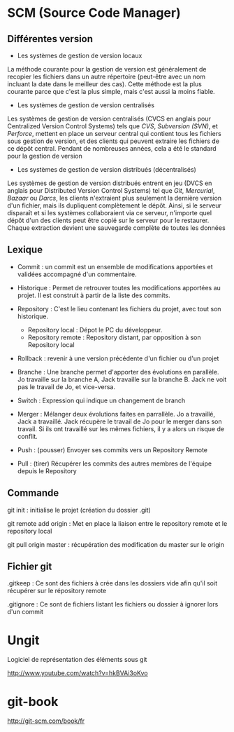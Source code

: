 # SCM (Source Code Manager)

## Différentes version

  - Les systèmes de gestion de version locaux

La méthode courante pour la gestion de version est généralement de recopier les fichiers dans un autre répertoire (peut-être avec un nom incluant la date dans le meilleur des cas). Cette méthode est la plus courante parce que c'est la plus simple, mais c'est aussi la moins fiable.

  - Les systèmes de gestion de version centralisés

Les systèmes de gestion de version centralisés (CVCS en anglais pour Centralized Version Control Systems) tels que *CVS*, *Subversion (SVN)*, et *Perforce*, mettent en place un serveur central qui contient tous les fichiers sous gestion de version, et des clients qui peuvent extraire les fichiers de ce dépôt central. Pendant de nombreuses années, cela a été le standard pour la gestion de version

  - Les systèmes de gestion de version distribués (décentralisés)

Les systèmes de gestion de version distribués entrent en jeu (DVCS en anglais pour Distributed Version Control Systems) tel que *Git*, *Mercurial*, *Bazaar* ou *Darcs*, les clients n'extraient plus seulement la dernière version d'un fichier, mais ils dupliquent complètement le dépôt. Ainsi, si le serveur disparaît et si les systèmes collaboraient via ce serveur, n'importe quel dépôt d'un des clients peut être copié sur le serveur pour le restaurer. Chaque extraction devient une sauvegarde complète de toutes les données

## Lexique

  - Commit : un commit est un ensemble de modifications apportées et validées accompagné d'un commentaire.

  - Historique : Permet de retrouver toutes les modifications apportées au projet. Il est construit à partir de la liste des commits.

  - Repository : C'est le lieu contenant les fichiers du projet, avec tout son historique.
  	- Repository local : Dépot le PC du développeur.
  	- Repository remote : Repository distant, par opposition à son Repository local

  - Rollback : revenir à une version précédente d'un fichier ou d'un projet

  - Branche : Une branche permet d'apporter des évolutions en parallèle. Jo travaille sur la branche A, Jack travaille sur la branche B. Jack ne voit pas le travail de Jo, et vice-versa.

  - Switch : Expression qui indique un changement de branch

  - Merger : Mélanger deux évolutions faites en parrallèle. Jo a travaillé, Jack a travaillé. Jack récupère le travail de Jo pour le merger dans son travail. Si ils ont travaillé sur les mêmes fichiers, il y a alors un risque de conflit.

  - Push : (pousser) Envoyer ses commits vers un Repository Remote

  - Pull : (tirer) Récupérer les commits des autres membres de l'équipe depuis le Repository

## Commande

git init : initialise le projet (création du dossier .git)

git remote add origin <url> : Met en place la liaison entre le repository remote et le repository local

git pull origin master : récupération des modification du master sur le origin

## Fichier git

.gitkeep : Ce sont des fichiers à crée dans les dossiers vide afin qu'il soit récupérer sur le répository remote

.gitignore : Ce sont de fichiers listant les fichiers ou dossier à ignorer lors d'un commit

# Ungit

Logiciel de représentation des éléments sous git

http://www.youtube.com/watch?v=hkBVAi3oKvo

# git-book

http://git-scm.com/book/fr

